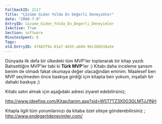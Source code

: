 ```yaml
---
FallbackID: 2117
Title: "Çözüme Giden Yolda En Değerli Deneyimler"
date: "2008-7-9"
EntryID: Cozume_Giden_Yolda_En_Degerli_Deneyimler
IsActive: True
Section: software
MinutesSpent: 0
Tags: 
old.EntryID: 47682f9a-81a7-4635-a604-94c3b0338a5e
---
```

Dünyada ilk defa bir ülkedeki tüm MVP'ler toplanarak bir kitap yazdı.
Bahsettiğim MVP'ler tabi ki **Türk MVP**'ler :) Kitabı daha inceleme
şansım benim de olmadı fakat okumaya değer olacağından eminim. Maalesef
ben MVP seçilmeden önce baskıya girdiği için kitapta ben yokum, inşallah
bir dahaki baskıya ;)

Kitabı satın almak için aşağıdaki adresi ziyaret edebilirsiniz;

<http://www.ideefixe.com/Kitap/tanim.asp?sid=W5T7TZ3X0G3GLMTJJ1NH>

Kitapla ilgili tüm yorumlarınızı da kitaba özel siteye gönderebilirsiniz
; <http://www.endegerlideneyimler.com/> 


